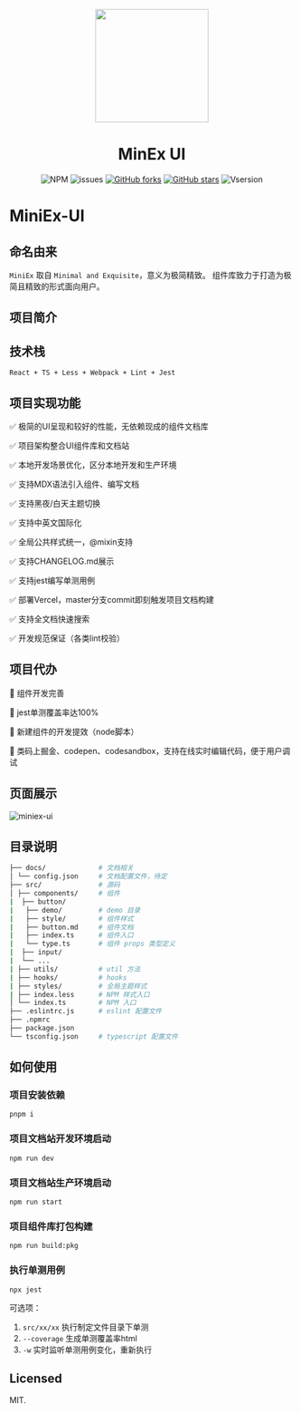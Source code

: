 <p align="center">
  <a href="https://github.com/Youth-Camp-Six/MiniEx-UI">
    <img width="200" src="https://s2.loli.net/2023/02/20/XcSyCj8bsR2nU6A.png">
  </a>
</p>

<h1 align="center">MinEx UI</h1>

<div align="center">

![NPM](https://img.shields.io/npm/l/miniex-ui)
![issues](https://img.shields.io/github/issues/Youth-Camp-Six/MiniEx-UI)
[![GitHub forks](https://img.shields.io/github/forks/Youth-Camp-Six/MiniEx-UI)](https://github.com/Youth-Camp-Six/MiniEx-UI/network)
[![GitHub stars](https://img.shields.io/github/stars/Youth-Camp-Six/MiniEx-UI)](https://github.com/Youth-Camp-Six/MiniEx-UI/stargazers)
![Vsersion](https://img.shields.io/badge/npm-1.1.0-blueviolet)

 </div>
  
# MiniEx-UI

## 命名由来

`MiniEx` 取自 `Minimal and Exquisite`，意义为极简精致。
组件库致力于打造为极简且精致的形式面向用户。

## 项目简介



## 技术栈

```
React + TS + Less + Webpack + Lint + Jest
```

## 项目实现功能

✅ 极简的UI呈现和较好的性能，无依赖现成的组件文档库

✅ 项目架构整合UI组件库和文档站

✅ 本地开发场景优化，区分本地开发和生产环境

✅ 支持MDX语法引入组件、编写文档

✅ 支持黑夜/白天主题切换

✅ 支持中英文国际化

✅ 全局公共样式统一，@mixin支持

✅ 支持CHANGELOG.md展示

✅ 支持jest编写单测用例

✅ 部署Vercel，master分支commit即刻触发项目文档构建

✅ 支持全文档快速搜索

✅ 开发规范保证（各类lint校验）

## 项目代办

📌 组件开发完善

📌 jest单测覆盖率达100%

📌 新建组件的开发提效（node脚本）

📌 类码上掘金、codepen、codesandbox，支持在线实时编辑代码，便于用户调试

## 页面展示

![miniex-ui](https://cloud.zhuchj.com/202302160127480.png)

## 目录说明

```bash
├── docs/             # 文档相关
│ └── config.json     # 文档配置文件，待定
├── src/              # 源码
│ ├── components/     # 组件
|  ├── button/
|   ├── demo/         # demo 目录
|   ├── style/        # 组件样式
|   ├── button.md     # 组件文档
|   ├── index.ts      # 组件入口
|   └── type.ts       # 组件 props 类型定义
|  ├── input/
|  └── ...
| ├── utils/          # util 方法
| ├── hooks/          # hooks
| ├── styles/         # 全局主题样式
| ├── index.less      # NPM 样式入口
│ └── index.ts        # NPM 入口
├── .eslintrc.js      # eslint 配置文件
├── .npmrc
├── package.json
└── tsconfig.json     # typescript 配置文件
```

## 如何使用

### 项目安装依赖

```
pnpm i
```

### 项目文档站开发环境启动

```
npm run dev
```

### 项目文档站生产环境启动

```
npm run start
```

### 项目组件库打包构建

```
npm run build:pkg
```

### 执行单测用例

```
npx jest
```

可选项：
1. `src/xx/xx` 执行制定文件目录下单测
2. `--coverage` 生成单测覆盖率html
3. `-w` 实时监听单测用例变化，重新执行

## Licensed

MIT.
